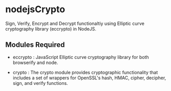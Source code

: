# nodejsCrypto
Sign, Verify, Encrypt and Decrypt functionaltiy using Elliptic curve cryptography library (eccrypto) in NodeJS.

## Modules Required
* eccrypto : JavaScript Elliptic curve cryptography library for both browserify and node.

* crypto : The crypto module provides cryptographic functionality that includes a set of wrappers for OpenSSL's hash, HMAC, cipher, decipher, sign, and verify functions.

